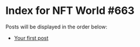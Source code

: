 # Index for NFT World #663
Posts will be displayed in the order below:

- [Your first post](./001-first.md)

